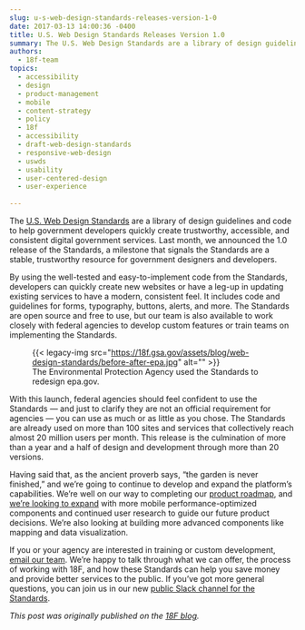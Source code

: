 ```yaml
---
slug: u-s-web-design-standards-releases-version-1-0
date: 2017-03-13 14:00:36 -0400
title: U.S. Web Design Standards Releases Version 1.0
summary: The U.S. Web Design Standards are a library of design guidelines and code to help government developers quickly create trustworthy, accessible, and consistent digital government services. Last month, we announced the 1.0 release of the Standards, a milestone that signals the Standards are a stable, trustworthy resource for government designers and developers. By using the
authors:
  - 18f-team
topics:
  - accessibility
  - design
  - product-management
  - mobile
  - content-strategy
  - policy
  - 18f
  - accessibility
  - draft-web-design-standards
  - responsive-web-design
  - uswds
  - usability
  - user-centered-design
  - user-experience
  
---
```


The [U.S. Web Design Standards](https://standards.usa.gov/) are a library of design guidelines and code to help government developers quickly create trustworthy, accessible, and consistent digital government services. Last month, we announced the 1.0 release of the Standards, a milestone that signals the Standards are a stable, trustworthy resource for government designers and developers.

By using the well-tested and easy-to-implement code from the Standards, developers can quickly create new websites or have a leg-up in updating existing services to have a modern, consistent feel. It includes code and guidelines for forms, typography, buttons, alerts, and more. The Standards are open source and free to use, but our team is also available to work closely with federal agencies to develop custom features or train teams on implementing the Standards.<figure>{{< legacy-img src="https://18f.gsa.gov/assets/blog/web-design-standards/before-after-epa.jpg" alt="" >}}<figcaption>The Environmental Protection Agency used the Standards to redesign epa.gov.</figcaption></figure>

With this launch, federal agencies should feel confident to use the Standards — and just to clarify they are not an official requirement for agencies — you can use as much or as little as you chose. The Standards are already used on more than 100 sites and services that collectively reach almost 20 million users per month. This release is the culmination of more than a year and a half of design and development through more than 20 versions.

Having said that, as the ancient proverb says, “the garden is never finished,” and we’re going to continue to develop and expand the platform’s capabilities. We’re well on our way to completing our [product roadmap](https://standards.usa.gov/whats-new/product-roadmap/), and [we’re looking to expand](https://18f.gsa.gov/2016/12/22/charting-the-future-of-the-draft-us-web-design-standards/) with more mobile performance-optimized components and continued user research to guide our future product decisions. We’re also looking at building more advanced components like mapping and data visualization.

If you or your agency are interested in training or custom development, [email our team](mailto:uswebdesignstandards@gsa.gov). We’re happy to talk through what we can offer, the process of working with 18F, and how these Standards can help you save money and provide better services to the public. If you’ve got more general questions, you can join us in our new [public Slack channel for the Standards](https://chat.18f.gov/).

_This post was originally published on the [18F blog](https://18f.gsa.gov/blog/)._

